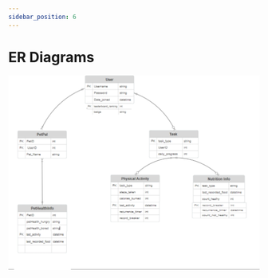 ```yaml
---
sidebar_position: 6
---
```


ER Diagrams
=============================

![ER Diagram](img/er-diagram.jpg)